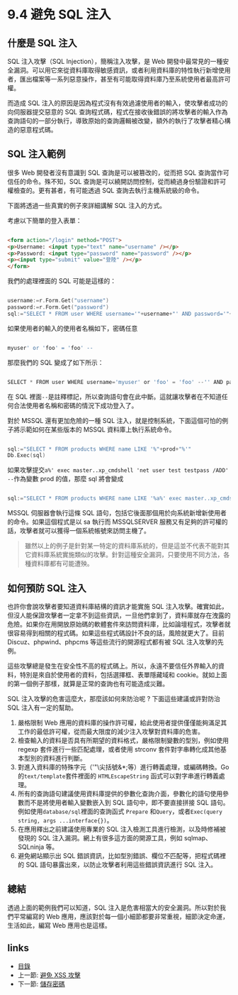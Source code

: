 # 9.4 避免 SQL 注入
## 什麼是 SQL 注入
SQL 注入攻擊（SQL Injection），簡稱注入攻擊，是 Web 開發中最常見的一種安全漏洞。可以用它來從資料庫取得敏感資訊，或者利用資料庫的特性執行新增使用者，匯出檔案等一系列惡意操作，甚至有可能取得資料庫乃至系統使用者最高許可權。

而造成 SQL 注入的原因是因為程式沒有有效過濾使用者的輸入，使攻擊者成功的向伺服器提交惡意的 SQL 查詢程式碼，程式在接收後錯誤的將攻擊者的輸入作為查詢語句的一部分執行，導致原始的查詢邏輯被改變，額外的執行了攻擊者精心構造的惡意程式碼。
## SQL 注入範例
很多 Web 開發者沒有意識到 SQL 查詢是可以被篡改的，從而把 SQL 查詢當作可信任的命令。殊不知，SQL 查詢是可以繞開訪問控制，從而繞過身份驗證和許可權檢查的。更有甚者，有可能透過 SQL 查詢去執行主機系統級的命令。

下面將透過一些真實的例子來詳細講解 SQL 注入的方式。

考慮以下簡單的登入表單：
```html

<form action="/login" method="POST">
<p>Username: <input type="text" name="username" /></p>
<p>Password: <input type="password" name="password" /></p>
<p><input type="submit" value="登陸" /></p>
</form>
```

我們的處理裡面的 SQL 可能是這樣的：

```Go

username:=r.Form.Get("username")
password:=r.Form.Get("password")
sql:="SELECT * FROM user WHERE username='"+username+"' AND password='"+password+"'"
```

如果使用者的輸入的使用者名稱如下，密碼任意

```Go

myuser' or 'foo' = 'foo' --
```

那麼我們的 SQL 變成了如下所示：

```Go

SELECT * FROM user WHERE username='myuser' or 'foo' = 'foo' --'' AND password='xxx'
```
在 SQL 裡面`--`是註釋標記，所以查詢語句會在此中斷。這就讓攻擊者在不知道任何合法使用者名稱和密碼的情況下成功登入了。

對於 MSSQL 還有更加危險的一種 SQL 注入，就是控制系統，下面這個可怕的例子將示範如何在某些版本的 MSSQL 資料庫上執行系統命令。

```Go

sql:="SELECT * FROM products WHERE name LIKE '%"+prod+"%'"
Db.Exec(sql)
```
如果攻擊提交`a%' exec master..xp_cmdshell 'net user test testpass /ADD' --`作為變數 prod 的值，那麼 sql 將會變成

```Go

sql:="SELECT * FROM products WHERE name LIKE '%a%' exec master..xp_cmdshell 'net user test testpass /ADD'--%'"
```
MSSQL 伺服器會執行這條 SQL 語句，包括它後面那個用於向系統新增新使用者的命令。如果這個程式是以 sa 執行而 MSSQLSERVER 服務又有足夠的許可權的話，攻擊者就可以獲得一個系統帳號來訪問主機了。

>雖然以上的例子是針對某一特定的資料庫系統的，但是這並不代表不能對其它資料庫系統實施類似的攻擊。針對這種安全漏洞，只要使用不同方法，各種資料庫都有可能遭殃。


## 如何預防 SQL 注入
也許你會說攻擊者要知道資料庫結構的資訊才能實施 SQL 注入攻擊。確實如此，但沒人能保證攻擊者一定拿不到這些資訊，一旦他們拿到了，資料庫就存在洩露的危險。如果你在用開放原始碼的軟體套件來訪問資料庫，比如論壇程式，攻擊者就很容易得到相關的程式碼。如果這些程式碼設計不良的話，風險就更大了。目前 Discuz、phpwind、phpcms 等這些流行的開源程式都有被 SQL 注入攻擊的先例。

這些攻擊總是發生在安全性不高的程式碼上。所以，永遠不要信任外界輸入的資料，特別是來自於使用者的資料，包括選擇框、表單隱藏域和 cookie。就如上面的第一個例子那樣，就算是正常的查詢也有可能造成災難。

SQL 注入攻擊的危害這麼大，那麼該如何來防治呢 ? 下面這些建議或許對防治 SQL 注入有一定的幫助。

1. 嚴格限制 Web 應用的資料庫的操作許可權，給此使用者提供僅僅能夠滿足其工作的最低許可權，從而最大限度的減少注入攻擊對資料庫的危害。
2. 檢查輸入的資料是否具有所期望的資料格式，嚴格限制變數的型別，例如使用 regexp 套件進行一些匹配處理，或者使用 strconv 套件對字串轉化成其他基本型別的資料進行判斷。
3. 對進入資料庫的特殊字元（'"\尖括號&*;等）進行轉義處理，或編碼轉換。Go 的`text/template`套件裡面的 `HTMLEscapeString` 函式可以對字串進行轉義處理。
4. 所有的查詢語句建議使用資料庫提供的參數化查詢介面，參數化的語句使用參數而不是將使用者輸入變數嵌入到 SQL 語句中，即不要直接拼接 SQL 語句。例如使用`database/sql`裡面的查詢函式 `Prepare` 和`Query`，或者`Exec(query string, args ...interface{})`。
5. 在應用釋出之前建議使用專業的 SQL 注入檢測工具進行檢測，以及時修補被發現的 SQL 注入漏洞。網上有很多這方面的開源工具，例如 sqlmap、SQLninja 等。
6. 避免網站顯示出 SQL 錯誤資訊，比如型別錯誤、欄位不匹配等，把程式碼裡的 SQL 語句暴露出來，以防止攻擊者利用這些錯誤資訊進行 SQL 注入。

## 總結
透過上面的範例我們可以知道，SQL 注入是危害相當大的安全漏洞。所以對於我們平常編寫的 Web 應用，應該對於每一個小細節都要非常重視，細節決定命運，生活如此，編寫 Web 應用也是這樣。

## links
   * [目錄](<preface.md>)
   * 上一節: [避免 XSS 攻擊](<09.3.md>)
   * 下一節: [儲存密碼](<09.5.md>)
